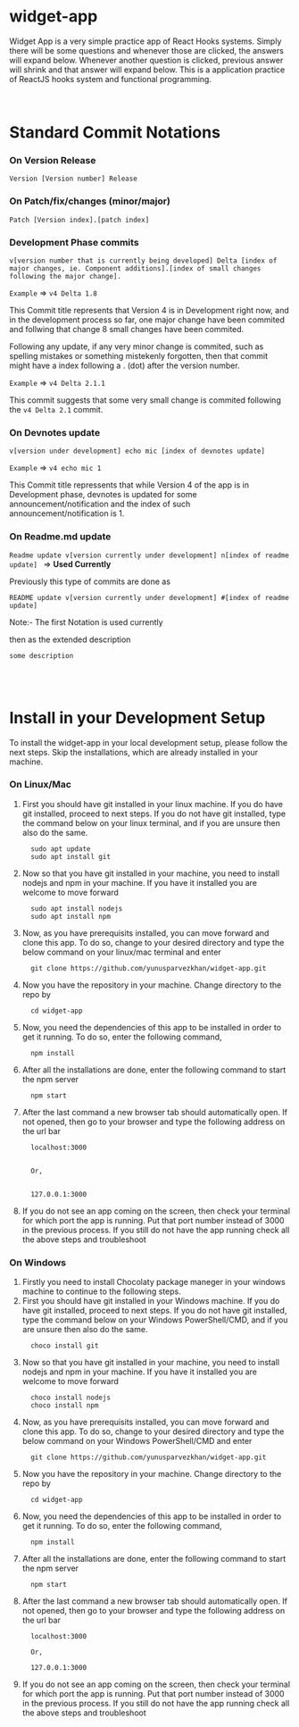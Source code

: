 # widget-app
Widget App is a very simple practice app of React Hooks systems. Simply there will be some questions and whenever those are clicked, the answers will expand below. Whenever another question is clicked, previous answer will shrink and that answer will expand below. This is a application practice of ReactJS hooks system and functional programming.

<br>

# Standard Commit Notations
### On Version Release

`Version [Version number] Release`

### On Patch/fix/changes (minor/major)


`Patch [Version index].[patch index]`

### Development Phase commits


`v[version number that is currently being developed] Delta [index of major changes, ie. Component additions].[index of small changes following the major change].`

`Example`  => `v4 Delta 1.8`

 This Commit title represents that Version 4 is in Development right now, and in the development process so far, one major change have been commited and follwing that change 8 small changes have been commited.


 Following any update, if any very minor change is commited, such as spelling mistakes or something mistekenly forgotten, then that commit might have a index following a . (dot) after the version number.

`Example` => `v4 Delta 2.1.1`

 This commit suggests that some very small change is commited following the  `v4 Delta 2.1`  commit.

### On Devnotes update

`v[version under development] echo mic [index of devnotes update]`

`Example` => `v4 echo mic 1`

This Commit title repressents that while Version 4 of the app is in Development phase, devnotes is updated for some announcement/notification and the index of such announcement/notification is 1.

### On Readme.md update

`Readme update v[version currently under development] n[index of readme update] ` => **Used Currently**

Previously this type of commits are done as 

`README update v[version currently under development] #[index of readme update] `

Note:- The first Notation is used currently

then as the extended description 

`some description`


<br><br>


# Install in your Development Setup
To install the widget-app in your local development setup, please follow the next steps. Skip the installations, which are already installed in your machine.

### On Linux/Mac
<ol>
  <li> 
      First you should have git installed in your linux machine. If you do have git installed, proceed to next steps. If you do not have git installed, type the command below on your linux terminal, and if you are unsure then also do the same.
      
      sudo apt update
      sudo apt install git
      
  </li>
  <li>
      Now so that you have git installed in your machine, you need to install nodejs and npm in your machine. If you have it installed you are welcome to move forward
      
      sudo apt install nodejs
      sudo apt install npm
  </li>
  <li>
      Now, as you have prerequisits installed, you can move forward and clone this app. To do so, change to your desired directory and type the below command on your linux/mac terminal and enter
      
      git clone https://github.com/yunusparvezkhan/widget-app.git
  </li>
  <li>
      Now you have the repository in your machine. Change directory to the repo by
      
      cd widget-app
  </li>
  <li>
      Now, you need the dependencies of this app to be installed in order to get it running. To do so, enter the following command,
      
      npm install
  </li>
  <li>
      After all the installations are done, enter the following command to start the npm server
      
      npm start
  </li>
  <li>
      After the last command a new browser tab should automatically open. If not opened, then go to your browser and type the following address on the url bar
      
      localhost:3000
      
      
      Or,
      
      
      127.0.0.1:3000
  </li>
  <li>
      If you do not see an app coming on the screen, then check your terminal for which port the app is running. Put that port number instead of 3000 in the previous process. If you still do not have the app running check all the above steps and troubleshoot
  </li>
</ol>



### On Windows
<ol>
  <li>
      Firstly you need to install Chocolaty package maneger in your windows machine to continue to the following steps.
  </li>
  <li> 
      First you should have git installed in your Windows machine. If you do have git installed, proceed to next steps. If you do not have git installed, type the command below on your Windows PowerShell/CMD, and if you are unsure then also do the same.
      
      choco install git
      
  </li>
  <li>
      Now so that you have git installed in your machine, you need to install nodejs and npm in your machine. If you have it installed you are welcome to move forward
      
      choco install nodejs
      choco install npm
  </li>
  <li>
      Now, as you have prerequisits installed, you can move forward and clone this app. To do so, change to your desired directory and type the below command on your Windows PowerShell/CMD and enter
      
      git clone https://github.com/yunusparvezkhan/widget-app.git
  </li>
  <li>
      Now you have the repository in your machine. Change directory to the repo by
      
      cd widget-app
  </li>
  <li>
      Now, you need the dependencies of this app to be installed in order to get it running. To do so, enter the following command,
      
      npm install
  </li>
  <li>
      After all the installations are done, enter the following command to start the npm server
      
      npm start
  </li>
  <li>
      After the last command a new browser tab should automatically open. If not opened, then go to your browser and type the following address on the url bar
      
      localhost:3000
      
      Or,
      
      127.0.0.1:3000
  </li>
  <li>
      If you do not see an app coming on the screen, then check your terminal for which port the app is running. Put that port number instead of 3000 in the previous process. If you still do not have the app running check all the above steps and troubleshoot
  </li>
</ol>


<br><br>





